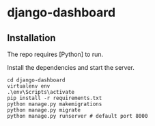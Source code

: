 <h1 class="code-line" data-line-start=0 data-line-end=1 ><a id="djangodashboard_0"></a>django-dashboard</h1>
<h2 class="code-line" data-line-start=2 data-line-end=3 ><a id="Installation_2"></a>Installation</h2>
<p class="has-line-data" data-line-start="4" data-line-end="5">The repo requires [Python] to run.</p>
<p class="has-line-data" data-line-start="6" data-line-end="7">Install the dependencies and start the server.</p>
<pre><code class="has-line-data" data-line-start="9" data-line-end="17" class="language-sh"><span class="hljs-built_in">cd</span> django-dashboard
virtualenv env
.\env\Scripts\activate
pip install -r requirements.txt
python manage.py makemigrations
python manage.py migrate
python manage.py runserver <span class="hljs-comment"># default port 8000</span>
</code></pre>
